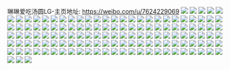 琳琳爱吃汤圆LG-主页地址: https://weibo.com/u/7624229069 
![](https://wx4.sinaimg.cn/mw2000/008jYugBly1h9i7t2jemwj30u00y6dm3.jpg) 
![](https://wx4.sinaimg.cn/mw2000/008jYugBly1h9i7t1u6s5j30u014wdmc.jpg) 
![](https://wx4.sinaimg.cn/mw2000/008jYugBly1h9i7suijcyj30u00u079x.jpg) 
![](https://wx4.sinaimg.cn/mw2000/008jYugBly1h9cwr4iscaj30n01ds0vj.jpg) 
![](https://wx4.sinaimg.cn/mw2000/008jYugBly1h9al7fjsauj31400u076m.jpg) 
![](https://wx4.sinaimg.cn/mw2000/008jYugBly1h98b6xabsdj30n00to76d.jpg) 
![](https://wx4.sinaimg.cn/mw2000/008jYugBly1h98b6xhc0pj30mz0as74z.jpg) 
![](https://wx4.sinaimg.cn/mw2000/008jYugBly1h98b6wy96cj30n01dswhb.jpg) 
![](https://wx4.sinaimg.cn/mw2000/008jYugBly1h98b6xunw6j30n00et0tq.jpg) 
![](https://wx4.sinaimg.cn/mw2000/008jYugBly1h98b6xojinj30mz09tmxm.jpg) 
![](https://wx4.sinaimg.cn/mw2000/008jYugBly1h98b6y0t1rj30n00guwff.jpg) 
![](https://wx4.sinaimg.cn/mw2000/008jYugBly1h95zey9lnyj30mz0w0q4t.jpg) 
![](https://wx4.sinaimg.cn/mw2000/008jYugBly1h95ll32axwj30u0140gv4.jpg) 
![](https://wx4.sinaimg.cn/mw2000/008jYugBly1h938qongwsj30u0140gsf.jpg) 
![](https://wx4.sinaimg.cn/mw2000/008jYugBly1h8s5t08pmdj30u0140jvy.jpg) 
![](https://wx4.sinaimg.cn/mw2000/008jYugBly1h8ldce470yj30u019144j.jpg) 
![](https://wx4.sinaimg.cn/mw2000/008jYugBly1h8ldcd7msrj30u01910xp.jpg) 
![](https://wx4.sinaimg.cn/mw2000/008jYugBly1h8l9u9mo9ij31900u0wm9.jpg) 
![](https://wx4.sinaimg.cn/mw2000/008jYugBly1h8l9u7qexzj30u0190aef.jpg) 
![](https://wx4.sinaimg.cn/mw2000/008jYugBly1h8l9u8mnp5j30u0190ae8.jpg) 
![](https://wx4.sinaimg.cn/mw2000/008jYugBly1h8l9u6wvoej30u0190jwv.jpg) 
![](https://wx4.sinaimg.cn/mw2000/008jYugBly1h8l0hq8e1fj31400u010f.jpg) 
![](https://wx4.sinaimg.cn/mw2000/008jYugBly1h8l0dksfxqj31400u0grw.jpg) 
![](https://wx4.sinaimg.cn/mw2000/008jYugBly1h8l0dlmit8j30u0140wlq.jpg) 
![](https://wx4.sinaimg.cn/mw2000/008jYugBly1h8hwzbs0sej30n00hpgn9.jpg) 
![](https://wx4.sinaimg.cn/mw2000/008jYugBly1h8hmxrhr7hj30mz0n6q43.jpg) 
![](https://wx4.sinaimg.cn/mw2000/008jYugBly1h8ebor0p54j30u013itfc.jpg) 
![](https://wx4.sinaimg.cn/mw2000/008jYugBly1h8ebouomafj30u0140q8s.jpg) 
![](https://wx4.sinaimg.cn/mw2000/008jYugBly1h8ebpt23bgj30u0140gs7.jpg) 
![](https://wx4.sinaimg.cn/mw2000/008jYugBly1h8eborws17j30u0140af9.jpg) 
![](https://wx4.sinaimg.cn/mw2000/008jYugBly1h8ebot8wg8j31400u0grn.jpg) 
![](https://wx4.sinaimg.cn/mw2000/008jYugBly1h8ebprqyyaj30u0140tg4.jpg) 
![](https://wx4.sinaimg.cn/mw2000/008jYugBly1h8663ngir6j30u014p116.jpg) 
![](https://wx4.sinaimg.cn/mw2000/008jYugBly1h8663oh34rj30u014ljzt.jpg) 
![](https://wx4.sinaimg.cn/mw2000/008jYugBly1h8663mfn9tj30u0140wmv.jpg) 
![](https://wx4.sinaimg.cn/mw2000/008jYugBly1h84t8ud8yfj31sy0u0n5t.jpg) 
![](https://wx4.sinaimg.cn/mw2000/008jYugBly1h84t8srnidj31sy0u0dmn.jpg) 
![](https://wx4.sinaimg.cn/mw2000/008jYugBly1h7z4y1k54jj30u01407lc.jpg) 
![](https://wx4.sinaimg.cn/mw2000/008jYugBly1h7z4y3jetwj30u0140tp3.jpg) 
![](https://wx4.sinaimg.cn/mw2000/008jYugBly1h7pvf4qblzj30u0140q89.jpg) 
![](https://wx4.sinaimg.cn/mw2000/008jYugBly1h7pvf3r4v5j30u0140jyl.jpg) 
![](https://wx4.sinaimg.cn/mw2000/008jYugBly1h7pvf59c3cj30u0140ahb.jpg) 
![](https://wx4.sinaimg.cn/mw2000/008jYugBly1h7pvf5wqbsj30u0140tg4.jpg) 
![](https://wx4.sinaimg.cn/mw2000/008jYugBly1h7mjv7hzxjj30u0140jyx.jpg) 
![](https://wx4.sinaimg.cn/mw2000/008jYugBly1h7mjv7zbwij30u0140qa1.jpg) 
![](https://wx4.sinaimg.cn/mw2000/008jYugBly1h7k5n7w21tj30dw0cw3z9.jpg) 
![](https://wx4.sinaimg.cn/mw2000/008jYugBly1h7jrmrv4p9j30n013p0vd.jpg) 
![](https://wx4.sinaimg.cn/mw2000/008jYugBly1h7jrmsbzf1j30mz136wh0.jpg) 
![](https://wx4.sinaimg.cn/mw2000/008jYugBly1h7hxsgyf60j30u0140do4.jpg) 
![](https://wx4.sinaimg.cn/mw2000/008jYugBly1h7hxshmizwj30u014044e.jpg) 
![](https://wx4.sinaimg.cn/mw2000/008jYugBly1h7hxsic7xpj30u014011a.jpg) 
![](https://wx4.sinaimg.cn/mw2000/008jYugBly1h7hxsiyflij30sg11wjyx.jpg) 
![](https://wx4.sinaimg.cn/mw2000/008jYugBly1h6u96nx7rqj30n01dsagp.jpg) 
![](https://wx4.sinaimg.cn/mw2000/008jYugBly1h68phimgeqj30u0140qb0.jpg) 
![](https://wx4.sinaimg.cn/mw2000/008jYugBly1h638xw3y1xj30n01dsq62.jpg) 
![](https://wx4.sinaimg.cn/mw2000/008jYugBly1h621r5m6yej31910u0wlw.jpg) 
![](https://wx4.sinaimg.cn/mw2000/008jYugBly1h621r6zk19j30u0191wou.jpg) 
![](https://wx4.sinaimg.cn/mw2000/008jYugBly1h621r7od69j30u0191wmu.jpg) 
![](https://wx4.sinaimg.cn/mw2000/008jYugBly1h621r4nfdzj317o0u0764.jpg) 
![](https://wx4.sinaimg.cn/mw2000/008jYugBly1h621r678orj30u018rtbp.jpg) 
![](https://wx4.sinaimg.cn/mw2000/008jYugBly1h621ym4d8kj30u0191qac.jpg) 
![](https://wx4.sinaimg.cn/mw2000/008jYugBly1h621r8yqg7j30u0191tdg.jpg) 
![](https://wx4.sinaimg.cn/mw2000/008jYugBly1h621ynm4c8j318p0u07bs.jpg) 
![](https://wx4.sinaimg.cn/mw2000/008jYugBly1h621r8bsjlj31910u042x.jpg) 
![](https://wx4.sinaimg.cn/mw2000/008jYugBly1h60gnlexl0j30n01ds0wi.jpg) 
![](https://wx4.sinaimg.cn/mw2000/008jYugBly1h60gnlsapfj31400u0q5j.jpg) 
![](https://wx4.sinaimg.cn/mw2000/008jYugBly1h60ggyz4jbj32c032iqv6.jpg) 
![](https://wx4.sinaimg.cn/mw2000/008jYugBly1h60ggumtozj32c0340hdu.jpg) 
![](https://wx4.sinaimg.cn/mw2000/008jYugBly1h60gh1dipgj32c03404qq.jpg) 
![](https://wx4.sinaimg.cn/mw2000/008jYugBly1h5x3u4ucp3j30n01dsdv7.jpg) 
![](https://wx4.sinaimg.cn/mw2000/008jYugBly1h5x3tvpapaj30n01dsnd9.jpg) 
![](https://wx4.sinaimg.cn/mw2000/008jYugBly1h5w3e6mh1ej32c03407wi.jpg) 
![](https://wx4.sinaimg.cn/mw2000/008jYugBly1h5w3e3tqwbj32c0340b2a.jpg) 
![](https://wx4.sinaimg.cn/mw2000/008jYugBly1h5w3e9jpi2j32c0340e82.jpg) 
![](https://wx4.sinaimg.cn/mw2000/008jYugBly1h5ux8j3dn5j32c03401kz.jpg) 
![](https://wx4.sinaimg.cn/mw2000/008jYugBly1h5tktgidqtj30n01dsdsn.jpg) 
![](https://wx4.sinaimg.cn/mw2000/008jYugBly1h5tkthe4zbj30n01dsakv.jpg) 
![](https://wx4.sinaimg.cn/mw2000/008jYugBly1h5tkpdi4sfj30u011ik4p.jpg) 
![](https://wx4.sinaimg.cn/mw2000/008jYugBly1h5tkpcpne7j31910u0ai0.jpg) 
![](https://wx4.sinaimg.cn/mw2000/008jYugBly1h5o3jyo7p7j30n00q0wh9.jpg) 
![](https://wx4.sinaimg.cn/mw2000/008jYugBly1h5mwk4mpykj32c0318b2a.jpg) 
![](https://wx4.sinaimg.cn/mw2000/008jYugBly1h5iun7xq44j32c03407wk.jpg) 
![](https://wx4.sinaimg.cn/mw2000/008jYugBly1h5iuncxflxj32c0340e84.jpg) 
![](https://wx4.sinaimg.cn/mw2000/008jYugBly1h5iuniw6ykj32c0340e84.jpg) 
![](https://wx4.sinaimg.cn/mw2000/008jYugBly1h5iun1ul2ej332z2bz7wk.jpg) 
![](https://wx4.sinaimg.cn/mw2000/008jYugBly1h5iunmmmc6j32c0340e84.jpg) 
![](https://wx4.sinaimg.cn/mw2000/008jYugBly1h5iunqjxq6j32c0340b2c.jpg) 
![](https://wx4.sinaimg.cn/mw2000/008jYugBly1h5drir5x5rj32c033z7wj.jpg) 
![](https://wx4.sinaimg.cn/mw2000/008jYugBly1h5dritgix4j32c034fhdv.jpg) 
![](https://wx4.sinaimg.cn/mw2000/008jYugBly1h5drivugvnj32c03407wj.jpg) 
![](https://wx4.sinaimg.cn/mw2000/008jYugBly1h5drj9o4nbj32c03401ky.jpg) 
![](https://wx4.sinaimg.cn/mw2000/008jYugBly1h5drj8dmslj32y435s7wl.jpg) 
![](https://wx4.sinaimg.cn/mw2000/008jYugBly1h4x2hfgtcij30n01dsn5k.jpg) 
![](https://wx4.sinaimg.cn/mw2000/008jYugBly1h4nnmbqnxpj335s35skjr.jpg) 
![](https://wx4.sinaimg.cn/mw2000/008jYugBly1h4hbho80tfj329c340x5z.jpg) 
![](https://wx4.sinaimg.cn/mw2000/008jYugBly1h4hbhoquy9j32a23104p1.jpg) 
![](https://wx4.sinaimg.cn/mw2000/008jYugBly1h4hbhpbhpjj32ae30y1kx.jpg) 
![](https://wx4.sinaimg.cn/mw2000/008jYugBly1h4hbe84aa6j32c03401ky.jpg) 
![](https://wx4.sinaimg.cn/mw2000/008jYugBly1h414ljmfjbj30mi0pg79o.jpg) 
![](https://wx4.sinaimg.cn/mw2000/008jYugBly1h414lj86oqj30mi0me48o.jpg) 
![](https://wx4.sinaimg.cn/mw2000/008jYugBly1h414ljz8zgj30mi0pj476.jpg) 
![](https://wx4.sinaimg.cn/mw2000/008jYugBly1h414j7agrvj33402c0e82.jpg) 
![](https://wx4.sinaimg.cn/mw2000/008jYugBly1h414lk96gkj30tz0mialy.jpg) 
![](https://wx4.sinaimg.cn/mw2000/008jYugBly1h414lmfvv0j30jf0ex75r.jpg) 
![](https://wx4.sinaimg.cn/mw2000/008jYugBly1h3qmh8f1n3j31sc2ds4qp.jpg) 
![](https://wx4.sinaimg.cn/mw2000/008jYugBly1h3mza91se7j30n01dsn46.jpg) 
![](https://wx4.sinaimg.cn/mw2000/008jYugBly1h270pbs6soj30lm0m9gur.jpg) 
![](https://wx4.sinaimg.cn/mw2000/008jYugBly1h270pcnnezj32c02c01ky.jpg) 
![](https://wx4.sinaimg.cn/mw2000/008jYugBly1h270pdcdsvj32c02c04qq.jpg) 
![](https://wx4.sinaimg.cn/mw2000/008jYugBly1h270pbgzqmj31sc1sckhi.jpg) 
![](https://wx4.sinaimg.cn/mw2000/008jYugBly1h270pe6jxuj31sc1sctrf.jpg) 
![](https://wx4.sinaimg.cn/mw2000/008jYugBly1h270pj579gj32c0340kjl.jpg) 
![](https://wx4.sinaimg.cn/mw2000/008jYugBly1h270pgj8q5j32c0340b2c.jpg) 
![](https://wx4.sinaimg.cn/mw2000/008jYugBly1h270ph8f10j31sc1sc7wh.jpg) 
![](https://wx4.sinaimg.cn/mw2000/008jYugBly1h270pic0cfj326u2x47wj.jpg) 
![](https://wx4.sinaimg.cn/mw2000/008jYugBly1h260hy492jj32801o0u10.jpg) 
![](https://wx4.sinaimg.cn/mw2000/008jYugBly1h260i2aggvj32c0340u0y.jpg) 
![](https://wx4.sinaimg.cn/mw2000/008jYugBly1gzqs54629bj32c03407wj.jpg) 
![](https://wx4.sinaimg.cn/mw2000/008jYugBly1gzqs54vucyj32c03404qq.jpg) 
![](https://wx4.sinaimg.cn/mw2000/008jYugBly1gzqs55p9rrj32c0340npe.jpg) 
![](https://wx4.sinaimg.cn/mw2000/008jYugBly1gzktmf6llyj32c03401l0.jpg) 
![](https://wx4.sinaimg.cn/mw2000/008jYugBly1gzktmk5numj32c03404qs.jpg) 
![](https://wx4.sinaimg.cn/mw2000/008jYugBly1gzktmta5dmj32012ye4qr.jpg) 
![](https://wx4.sinaimg.cn/mw2000/008jYugBly1gzktmyavf5j31sc2dse82.jpg) 
![](https://wx4.sinaimg.cn/mw2000/008jYugBly1gzktn8n24fj33402c0npg.jpg) 
![](https://wx4.sinaimg.cn/mw2000/008jYugBly1gzktn2zpncj33402c04qs.jpg) 
![](https://wx4.sinaimg.cn/mw2000/008jYugBly1gzjwxhotdjj334022xb2a.jpg) 
![](https://wx4.sinaimg.cn/mw2000/008jYugBly1gzjwxgc1mzj32ee0u0b17.jpg) 
![](https://wx4.sinaimg.cn/mw2000/008jYugBly1gzjwxmpldsj33zf28o4qu.jpg) 
![](https://wx4.sinaimg.cn/mw2000/008jYugBly1gzjwxwap23j33402c0x6r.jpg) 
![](https://wx4.sinaimg.cn/mw2000/008jYugBly1gzjwxpx39zj33v82fcb2e.jpg) 
![](https://wx4.sinaimg.cn/mw2000/008jYugBly1gzjwxt5rkwj346b1g7nph.jpg) 
![](https://wx4.sinaimg.cn/mw2000/008jYugBly1gzjwx7epnyj31hc0u0nbc.jpg) 
